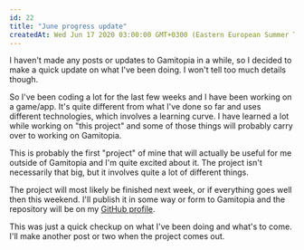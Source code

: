 ```yaml
---
id: 22
title: "June progress update"
createdAt: Wed Jun 17 2020 03:00:00 GMT+0300 (Eastern European Summer Time)
---
```


I haven't made any posts or updates to Gamitopia in a while, so I decided to make a quick update on what I've been doing. I won't tell too much details though.

So I've been coding a lot for the last few weeks and I have been working on a game/app. It's quite different from what I've done so far and uses different technologies, which involves a learning curve. I have learned a lot while working on "this project" and some of those things will probably carry over to working on Gamitopia.

This is probably the first "project" of mine that will actually be useful for me outside of Gamitopia and I'm quite excited about it. The project isn't necessarily that big, but it involves quite a lot of different things.

The project will most likely be finished next week, or if everything goes well then this weekend. I'll publish it in some way or form to Gamitopia and the repository will be on my [GitHub profile](https://github.com/Jondolf).

This was just a quick checkup on what I've been doing and what's to come. I'll make another post or two when the project comes out.